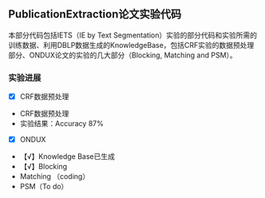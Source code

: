 ## PublicationExtraction论文实验代码

本部分代码包括IETS（IE by Text Segmentation）实验的部分代码和实验所需的训练数据、利用DBLP数据生成的KnowledgeBase，包括CRF实验的数据预处理部分、ONDUX论文的实验的几大部分（Blocking, Matching and PSM）。

### 实验进展

- [x] CRF数据预处理
 - CRF数据预处理
 - 实验结果：Accuracy 87%
- [x] ONDUX
 - 【√】Knowledge Base已生成
 - 【√】Blocking
 - Matching （coding）
 - PSM（To do）
